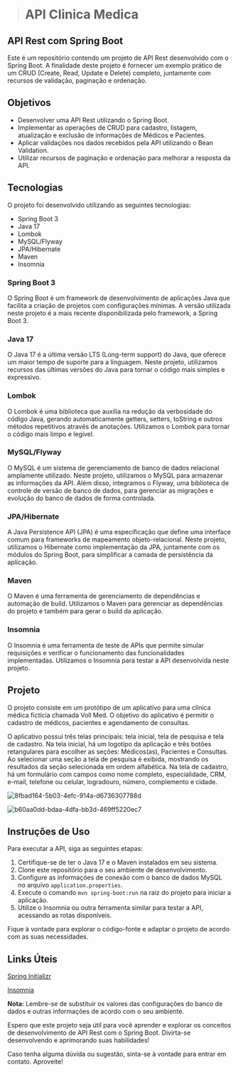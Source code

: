 >   # API Clinica Medica


  
## API Rest com Spring Boot

Este é um repositório contendo um projeto de API Rest desenvolvido com o Spring Boot. A finalidade deste projeto é fornecer um exemplo prático de um CRUD (Create, Read, Update e Delete) completo, juntamente com recursos de validação, paginação e ordenação.

## Objetivos

- Desenvolver uma API Rest utilizando o Spring Boot.
- Implementar as operações de CRUD para cadastro, listagem, atualização e exclusão de informações de Médicos e Pacientes.
- Aplicar validações nos dados recebidos pela API utilizando o Bean Validation.
- Utilizar recursos de paginação e ordenação para melhorar a resposta da API.

## Tecnologias

O projeto foi desenvolvido utilizando as seguintes tecnologias:

- Spring Boot 3
- Java 17
- Lombok
- MySQL/Flyway
- JPA/Hibernate
- Maven
- Insomnia

### Spring Boot 3

O Spring Boot é um framework de desenvolvimento de aplicações Java que facilita a criação de projetos com configurações mínimas. A versão utilizada neste projeto é a mais recente disponibilizada pelo framework, a Spring Boot 3.

### Java 17

O Java 17 é a última versão LTS (Long-term support) do Java, que oferece um maior tempo de suporte para a linguagem. Neste projeto, utilizamos recursos das últimas versões do Java para tornar o código mais simples e expressivo.

### Lombok

O Lombok é uma biblioteca que auxilia na redução da verbosidade do código Java, gerando automaticamente getters, setters, toString e outros métodos repetitivos através de anotações. Utilizamos o Lombok para tornar o código mais limpo e legível.

### MySQL/Flyway

O MySQL é um sistema de gerenciamento de banco de dados relacional amplamente utilizado. Neste projeto, utilizamos o MySQL para armazenar as informações da API. Além disso, integramos o Flyway, uma biblioteca de controle de versão de banco de dados, para gerenciar as migrações e evolução do banco de dados de forma controlada.

### JPA/Hibernate

A Java Persistence API (JPA) é uma especificação que define uma interface comum para frameworks de mapeamento objeto-relacional. Neste projeto, utilizamos o Hibernate como implementação da JPA, juntamente com os módulos do Spring Boot, para simplificar a camada de persistência da aplicação.

### Maven

O Maven é uma ferramenta de gerenciamento de dependências e automação de build. Utilizamos o Maven para gerenciar as dependências do projeto e também para gerar o build da aplicação.

### Insomnia

O Insomnia é uma ferramenta de teste de APIs que permite simular requisições e verificar o funcionamento das funcionalidades implementadas. Utilizamos o Insomnia para testar a API desenvolvida neste projeto.

## Projeto

O projeto consiste em um protótipo de um aplicativo para uma clínica médica fictícia chamada Voll Med. O objetivo do aplicativo é permitir o cadastro de médicos, pacientes e agendamento de consultas. 

O aplicativo possui três telas principais: tela inicial, tela de pesquisa e tela de cadastro. Na tela inicial, há um logotipo da aplicação e três botões retangulares para escolher as seções: Médicos(as), Pacientes e Consultas. Ao selecionar uma seção a tela de pesquisa é exibida, mostrando os resultados da seção selecionada em ordem alfabética. Na tela de cadastro, há um formulário com campos como nome completo, especialidade, CRM, e-mail, telefone ou celular, logradouro, número, complemento e cidade.


![8fbad164-5b03-4efc-914a-d6736307788d](https://github.com/miltonnotforyou/API-Clinica-Medica/assets/67373586/29db2ec7-e511-4a31-877b-cac401d22e21)

![b60aa0dd-bdaa-4dfa-bb3d-469ff5220ec7](https://github.com/miltonnotforyou/API-Clinica-Medica/assets/67373586/92ecce45-b369-4b63-b52e-e120839e9e82)


## Instruções de Uso

Para executar a API, siga as seguintes etapas:

1. Certifique-se de ter o Java 17 e o Maven instalados em seu sistema.
2. Clone este repositório para o seu ambiente de desenvolvimento.
3. Configure as informações de conexão com o banco de dados MySQL no arquivo `application.properties`.
4. Execute o comando `mvn spring-boot:run` na raiz do projeto para iniciar a aplicação.
5. Utilize o Insomnia ou outra ferramenta similar para testar a API, acessando as rotas disponíveis.

Fique à vontade para explorar o código-fonte e adaptar o projeto de acordo com as suas necessidades.

## Links Úteis
[Spring Initializr](https://start.spring.io/)

[Insomnia](https://insomnia.rest/download)

**Nota:** Lembre-se de substituir os valores das configurações do banco de dados e outras informações de acordo com o seu ambiente.

Espero que este projeto seja útil para você aprender e explorar os conceitos de desenvolvimento de API Rest com o Spring Boot. Divirta-se desenvolvendo e aprimorando suas habilidades!

Caso tenha alguma dúvida ou sugestão, sinta-se à vontade para entrar em contato. Aproveite!


